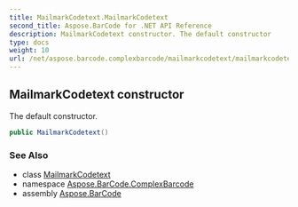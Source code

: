 ```yaml
---
title: MailmarkCodetext.MailmarkCodetext
second_title: Aspose.BarCode for .NET API Reference
description: MailmarkCodetext constructor. The default constructor
type: docs
weight: 10
url: /net/aspose.barcode.complexbarcode/mailmarkcodetext/mailmarkcodetext/
---
```

## MailmarkCodetext constructor

The default constructor.

```csharp
public MailmarkCodetext()
```

### See Also

* class [MailmarkCodetext](../)
* namespace [Aspose.BarCode.ComplexBarcode](../../../aspose.barcode.complexbarcode/)
* assembly [Aspose.BarCode](../../../)


